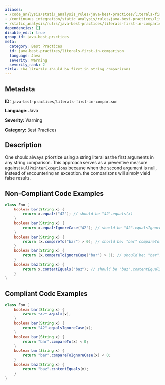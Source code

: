 ```yaml
---
aliases:
- /code_analysis/static_analysis_rules/java-best-practices/literals-first-in-comparison
- /continuous_integration/static_analysis/rules/java-best-practices/literals-first-in-comparison
- /static_analysis/rules/java-best-practices/literals-first-in-comparison
dependencies: []
disable_edit: true
group_id: java-best-practices
meta:
  category: Best Practices
  id: java-best-practices/literals-first-in-comparison
  language: Java
  severity: Warning
  severity_rank: 2
title: The literals should be first in String comparisons
---
```

<!--  SOURCED FROM https://github.com/DataDog/datadog-static-analyzer-rule-docs -->


## Metadata
**ID:** `java-best-practices/literals-first-in-comparison`

**Language:** Java

**Severity:** Warning

**Category:** Best Practices

## Description
One should always prioritize using a string literal as the first arguments in any string comparison. This approach serves as a preventive measure against `NullPointerExceptions` because when the second argument is null, instead of encountering an exception, the comparisons will simply yield false results. 

## Non-Compliant Code Examples
```java
class Foo {
    boolean bar(String x) {
        return x.equals("42"); // should be "42".equals(x)
    }
    boolean bar(String x) {
        return x.equalsIgnoreCase("42"); // should be "42".equalsIgnoreCase(x)
    }
    boolean bar(String x) {
        return (x.compareTo("bar") > 0); // should be: "bar".compareTo(x) < 0
    }
    boolean bar(String x) {
        return (x.compareToIgnoreCase("bar") > 0); // should be: "bar".compareToIgnoreCase(x) < 0
    }
    boolean baz(String x) {
        return x.contentEquals("baz"); // should be "baz".contentEquals(x)
    }
}
```

## Compliant Code Examples
```java
class Foo {
    boolean bar(String x) {
        return "42".equals(x);
    }
    boolean bar(String x) {
        return "42".equalsIgnoreCase(x);
    }
    boolean bar(String x) {
        return "bar".compareTo(x) < 0;
    }
    boolean bar(String x) {
        return "bar".compareToIgnoreCase(x) < 0;
    }
    boolean baz(String x) {
        return "baz".contentEquals(x);
    }
}
```
